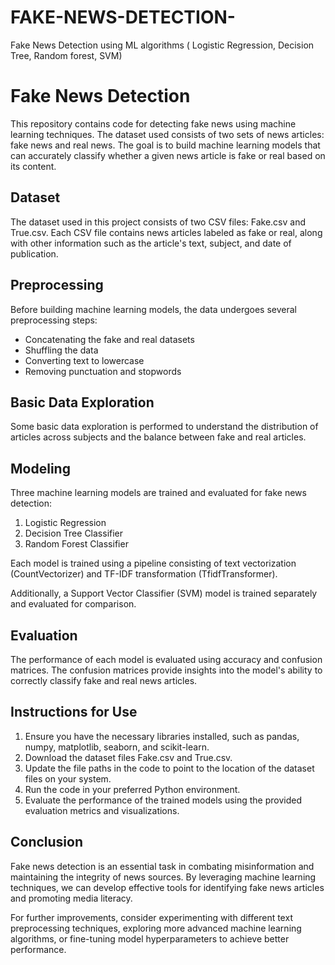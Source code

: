 
# FAKE-NEWS-DETECTION-
Fake News Detection using ML algorithms ( Logistic Regression, Decision Tree, Random forest, SVM)

# Fake News Detection

This repository contains code for detecting fake news using machine learning techniques. The dataset used consists of two sets of news articles: fake news and real news. The goal is to build machine learning models that can accurately classify whether a given news article is fake or real based on its content.

## Dataset

The dataset used in this project consists of two CSV files: Fake.csv and True.csv. Each CSV file contains news articles labeled as fake or real, along with other information such as the article's text, subject, and date of publication.

## Preprocessing

Before building machine learning models, the data undergoes several preprocessing steps:
- Concatenating the fake and real datasets
- Shuffling the data
- Converting text to lowercase
- Removing punctuation and stopwords

## Basic Data Exploration

Some basic data exploration is performed to understand the distribution of articles across subjects and the balance between fake and real articles.

## Modeling

Three machine learning models are trained and evaluated for fake news detection:
1. Logistic Regression
2. Decision Tree Classifier
3. Random Forest Classifier

Each model is trained using a pipeline consisting of text vectorization (CountVectorizer) and TF-IDF transformation (TfidfTransformer).

Additionally, a Support Vector Classifier (SVM) model is trained separately and evaluated for comparison.

## Evaluation

The performance of each model is evaluated using accuracy and confusion matrices. The confusion matrices provide insights into the model's ability to correctly classify fake and real news articles.

## Instructions for Use

1. Ensure you have the necessary libraries installed, such as pandas, numpy, matplotlib, seaborn, and scikit-learn.
2. Download the dataset files Fake.csv and True.csv.
3. Update the file paths in the code to point to the location of the dataset files on your system.
4. Run the code in your preferred Python environment.
5. Evaluate the performance of the trained models using the provided evaluation metrics and visualizations.

## Conclusion

Fake news detection is an essential task in combating misinformation and maintaining the integrity of news sources. By leveraging machine learning techniques, we can develop effective tools for identifying fake news articles and promoting media literacy.

For further improvements, consider experimenting with different text preprocessing techniques, exploring more advanced machine learning algorithms, or fine-tuning model hyperparameters to achieve better performance.
